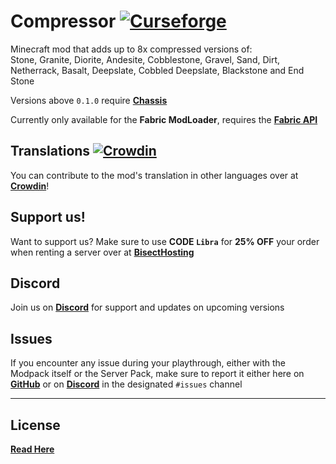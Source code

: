 # Compressor [![Curseforge](http://cf.way2muchnoise.eu/563438.svg)](https://www.curseforge.com/minecraft/mc-mods/compressor)

Minecraft mod that adds up to 8x compressed versions of:   
Stone, Granite, Diorite, Andesite, Cobblestone, Gravel, Sand, Dirt, Netherrack, Basalt, Deepslate, Cobbled Deepslate, Blackstone and End Stone

Versions above `0.1.0` require [**Chassis**](https://github.com/EvergoodTeam/Chassis)

Currently only available for the **Fabric ModLoader**, requires the [**Fabric API**](https://www.curseforge.com/minecraft/mc-mods/fabric-api)

## Translations [![Crowdin](https://badges.crowdin.net/compressor/localized.svg)](https://crowdin.com/project/compressor)
You can contribute to the mod's translation in other languages over at [**Crowdin**](https://crowdin.com/project/compressor)!

## Support us!
Want to support us? Make sure to use **CODE `Libra`** for **25% OFF** your order when renting a server over at [**BisectHosting**](https://www.bisecthosting.com/Libra)

## Discord
Join us on [**Discord**](https://discord.gg/k2P68Y8) for support and updates on upcoming versions

## Issues
If you encounter any issue during your playthrough, either with the Modpack itself or the Server Pack, make sure to report it either here on [**GitHub**](https://github.com/EvergoodTeam/Compressor/issues) or on [**Discord**](https://discord.gg/k2P68Y8) in the designated ```#issues``` channel

***

## License
[**Read Here**](https://github.com/EvergoodTeam/Compressor/blob/main/LICENSE)
